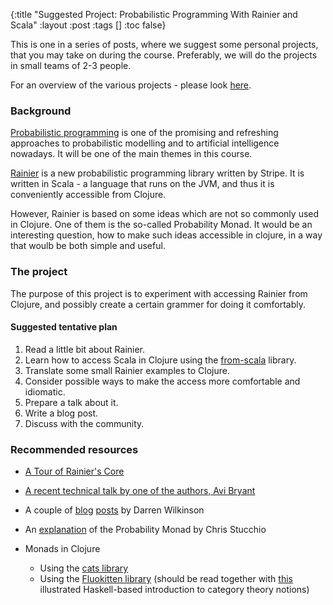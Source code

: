 {:title "Suggested Project: Probabilistic Programming With Rainier and Scala"
 :layout :post
 :tags  []
 :toc false}

This is one in a series of posts, where we suggest some personal projects, that you may take on during the course. Preferably, we will do the projects in small teams of 2-3 people.

For an overview of the various projects - please look [here](../../pages-output/projects).


### Background

[Probabilistic programming](https://en.wikipedia.org/wiki/Probabilistic_programming_language) is one of the promising and refreshing approaches to probabilistic modelling and to artificial intelligence nowadays. It will be one of the main themes in this course.

[Rainier](https://github.com/stripe/rainier) is a new probabilistic programming library written by Stripe. It is written in Scala - a language that runs on the JVM, and thus it is conveniently accessible from Clojure.

However, Rainier is based on some ideas which are not so commonly used in Clojure. One of them is the so-called Probability Monad. It would be an interesting question, how to make such ideas accessible in clojure, in a way that woulb be both simple and useful.

### The project

The purpose of this project is to experiment with accessing Rainier from Clojure, and possibly create a certain grammer for doing it comfortably.

#### Suggested tentative plan

1. Read a little bit about Rainier.
2. Learn how to access Scala in Clojure using the [from-scala](https://t6.github.io/from-scala/0.2.1/) library.
3. Translate some small Rainier examples to Clojure.
4. Consider possible ways to make the access more comfortable and idiomatic.
5. Prepare a talk about it.
6. Write a blog post.
7. Discuss with the community.

### Recommended resources

* [A Tour of Rainier's Core](https://github.com/stripe/rainier/blob/develop/docs/tour.md)

* [A recent technical talk by one of the authors, Avi Bryant](https://www.youtube.com/watch?v=I0n0WoAi5B4)

* A couple of [blog](https://darrenjw.wordpress.com/2018/06/10/bayesian-hierarchical-modelling-with-rainier/) [posts](https://darrenjw.wordpress.com/2018/06/01/monadic-probabilistic-programming-in-scala-with-rainier/) by Darren Wilkinson

* An [explanation](https://www.chrisstucchio.com/blog/2016/probability_the_monad.html) of the Probability Monad by Chris Stucchio

* Monads in Clojure
  * Using the [cats library](http://funcool.github.io/cats/latest/#monad)
  * Using the [Fluokitten library](https://fluokitten.uncomplicate.org/articles/functors_applicatives_monads_in_pictures.html) (should be read together with [this](https://web.archive.org/web/20180218211616/http://adit.io/posts/2013-04-17-functors,_applicatives,_and_monads_in_pictures.html) illustrated Haskell-based introduction to category theory notions)
